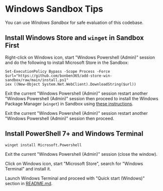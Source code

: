 # Windows Sandbox Tips

You can use *Windows Sandbox* for safe evaluation of this codebase.

## Install Windows Store and `winget` in Sandbox First

Right-click on Windows icon, start "Windows Powershell (Admin)" session and do
the following to install Microsoft Store in the Sandbox:

```psh
Set-ExecutionPolicy Bypass -Scope Process -Force
$url="https://github.com/bonben365/add-store-win-sandbox/raw/main/install.ps1"
iex ((New-Object System.Net.WebClient).DownloadString($url))
```

Exit the current "Windows Powershell (Admin)" session restart another "Windows
Powershell (Admin)" session then proceed to install the Windows Package Manager
(`winget`) in Sandbox using
[these instructions](https://learn.microsoft.com/en-us/windows/package-manager/winget/#install-winget-on-windows-sandbox).

Exit the current "Windows Powershell (Admin)" session restart another "Windows
Powershell (Admin)" session then proceed.

## Install PowerShell 7+ and Windows Terminal

```psh
winget install Microsoft.Powershell
```

Exit the current "Windows Powershell (Admin)" session (close the window).

Click on Windows icon, start "Microsoft Store", search for "Windows Terminal"
and install it.

Launch Windows Terminal and proceed with "Quick start (Windows)" section in
[README.md](../../README.md).
